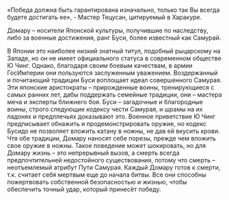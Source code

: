 «Победа должна быть гарантирована изначально, только так Вы всегда будете достигать ее», - Мастер Тецусан, цитируемый в Харакуре.

  


Домару – носители Японской культуры, получившие по наследству, либо за военные достижения, ранг Буcи, более известный как Самурай. 

В Японии это наиболее низкий знатный титул, подобный рыцарскому на Западе, но он не имеет официального статуса в современном обществе Ю Чинг. Однако, благодаря своим боевым качествам, в армии ГосИмперии они пользуются заслуженным уважением. Воздержанный и почитающий традиции Буси воплощает идеал совершенного Самурая. Эти японские аристократы – прирожденные воины, тренирующиеся с самых ранних лет, дабы поддержать семейные традиции, они – мастера меча и эксперты ближнего боя. Буси – загадочные и благородные воины, строго следующие кодексу чести Самурая, и шрамы на их ладонях и предплечьях доказывают это. Военное приветствие Ю Чинг предписывает обнажить и продемонстрировать оружие, но кодекс Бусидо не позволяет вложить катану в ножны, не дав ей вкусить крови. Чтя обе традиции, Домару наносят себе порезы, прежде чем вложить свое оружие в ножны. Такое поведение может шокировать, но для Домару жизнь – это непрерывный вызов, а смерть всегда предпочтительней недостойного существования, потому что смерть – неотъемлемый атрибут Пути Самурая. Каждый Домару готов к смерти, т.к. считает себя мертвым еще до начала битвы. Все они способны пожертвовать собственной безопасностью и жизнью, чтобы обеспечить точный удар, который принесёт победу.

